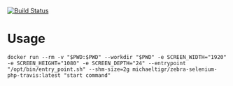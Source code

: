 [![Build Status](https://img.shields.io/travis/michael-molchanov/zebra-selenium-php.svg?style=flat-square)](https://travis-ci.org/michael-molchanov/zebra-selenium-php)

# Usage

```
docker run --rm -v "$PWD:$PWD" --workdir "$PWD" -e SCREEN_WIDTH="1920" -e SCREEN_HEIGHT="1080" -e SCREEN_DEPTH="24" --entrypoint "/opt/bin/entry_point.sh" --shm-size=2g michaeltigr/zebra-selenium-php-travis:latest "start command"
```
